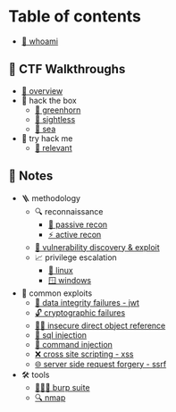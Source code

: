 # Table of contents

* [🥷 whoami](README.md)

## 🚶 CTF Walkthroughs

* [🔭 overview](CTF-Walkthroughs/overview.md)
* 🏁 hack the box
	* [🐧 greenhorn](CTF-Walkthroughs/hack-the-box/greenhorn/README.md)
	* [🐧 sightless](CTF-Walkthroughs/hack-the-box/sightless/README.md)
	* [🐧 sea](CTF-Walkthroughs/hack-the-box/sea/README.md)
* 🏁 try hack me
	* [🐧 relevant](CTF-Walkthroughs/try-hack-me/relevant/README.md)

## 📖 Notes

* 🪜 methodology
	* 🔍 reconnaissance
		* [👀 passive recon](notes/methodology/reconnaissance/passive-recon/README.md)
		* [⚡ active recon](notes/methodology/reconnaissance/active-recon/README.md)
	* [🐛 vulnerability discovery & exploit](<notes/methodology/vulnerability-discovery-&-exploit/README.md>)
	* 📈 privilege escalation
		* [🐧 linux](<notes/methodology/privilege-escalation/linux/README.md>)
		* [🪟 windows](<notes/methodology/privilege-escalation/windows/README.md>)
* 🐞 common exploits
	* [🍪 data integrity failures - jwt](notes/common-exploits/data-integrity-failures---jwt/README.md)
	* [🔓 cryptographic failures](notes/common-exploits/cryptographic-failures/README.md)
	* [😶‍🌫️ insecure direct object reference](notes/common-exploits/insecure-direct-object-reference/README.md)
	* [💉 sql injection](notes/common-exploits/sql-injection/README.md)
	* [💉 command injection](notes/common-exploits/command-injection/README.md)
	* [❌ cross site scripting - xss](notes/common-exploits/cross-site-scripting-xss/README.md)
	* [🌐 server side request forgery - ssrf](notes/common-exploits/server-side-request-forgery-ssrf/README.md)
* 🛠️ tools
	* [👩‍👦‍👦 burp suite](notes/tools/burp-suite/README.md)
	* [🔍 nmap](notes/tools/nmap/README.md)
